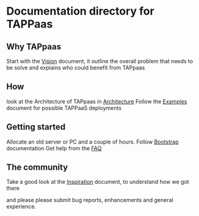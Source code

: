 # Documentation directory for TAPPaas

## Why TAPpaas
Start with the [Vision](./Vision.md) document, it outline the overall problem that needs to be solve and explains who could benefit from TAPpaas

## How 

look at the Architecture of TAPpaas in [Architecture](Architecture.md)
Follow the [Examples](Examples.md) document for possible TAPPaaS deployments

## Getting started

Allocate an old server or PC and a couple of hours. Follow [Bootstrap](Bootstrap.md) documentation
Get help from the [FAQ](FAQ.md)

## The community

Take a good look at the [Inspiration](Inspiration.md) document, to understand how we got there

and please please submit bug reports, enhancements and general experience. 
